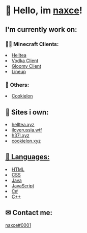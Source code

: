 # 👋 Hello, im <a href="https://google.co.ck">naxce</a>!

## I'm currently work on:

### 🐱‍👤 <b>Minecraft Clients:</b>
 <li> <a href="https://helltea.xyz">Helltea</a>
 <li> <a href="https://iloverussia.wtf">Vodka Client</a>
 <li> <a href="https://h37l.xyz">Gloomy Client</a>
 <li> <a href="https://h37l.xyz">Lineup</a>
     
### 🧨 <b>Others:</b>
 <li> <a href="https://cookielon.xyz">Cookielon</a> 
<br />

## 📃 Sites i own:

<li> <a href="https://helltea.xyz">helltea.xyz</li>
<li> <a href="https://iloverussia.wtf">iloverussia.wtf</li>
<li> <a href="https://h37l.xyz">h37l.xyz</li>
<li> <a href="https://cookielon.xyz">cookielon.xyz</li>

## 💬 Languages:

<li> <a href="https://www.google.com/search?client=-b-d&q=HTML">HTML</a>
<li> <a href="https://www.google.com/search?client=-b-d&q=CSS">CSS</a>
<li> <a href="https://www.google.com/search?client=-b-d&q=Java">Java</a>
<li> <a href="https://www.google.com/search?client=-b-d&q=JavaScript">JavaScript</a>
<li> <a href="https://www.google.com/search?client=-b-d&q=C%23">C#</a>
<li> <a href="https://www.google.com/search?q=C%2B%2B&client=-b-d&sxsrf=AOaemvKBJUMNY8c-cnPqK8Ew8wD3ZJbWvA%3A1638813582283&ei=jk-uYcHZEM6RrgSuubjYAQ&ved=0ahUKEwjB2LKr4M_0AhXOiIsKHa4cDhsQ4dUDCA4&uact=5&oq=C%2B%2B&gs_lcp=Cgdnd3Mtd2l6EAMyBwgAELEDEEMyBAgAEEMyCAgAEIAEELEDMgQILhBDMgQIABBDMgQIABBDMgQIABBDMgUIABCABDIICAAQgAQQsQMyCwgAEIAEELEDEIMBOgcIIxCwAxAnOgcIABCwAxBDOgoIABCxAxCwAxBDOhAILhDHARDRAxDIAxCwAxBDOgQIIxAnOgYIIxAnEBNKBAhBGAFQ-QVYsApgzQxoAXAAeACAAVaIAfUBkgEBM5gBAKABAcgBCsABAQ&sclient=gws-wiz">C++</a>
    
## ✉ Contact me:
    
<a href="https://discord.gg">naxce#0001</a>
                        


<br />
<br />
